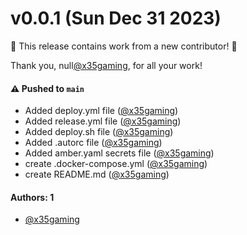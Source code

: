 # v0.0.1 (Sun Dec 31 2023)

:tada: This release contains work from a new contributor! :tada:

Thank you, null[@x35gaming](https://github.com/x35gaming), for all your work!

#### ⚠️ Pushed to `main`

- Added deploy.yml file ([@x35gaming](https://github.com/x35gaming))
- Added release.yml file ([@x35gaming](https://github.com/x35gaming))
- Added deploy.sh file ([@x35gaming](https://github.com/x35gaming))
- Added .autorc file ([@x35gaming](https://github.com/x35gaming))
- Added amber.yaml secrets file ([@x35gaming](https://github.com/x35gaming))
- create .docker-compose.yml ([@x35gaming](https://github.com/x35gaming))
- create README.md ([@x35gaming](https://github.com/x35gaming))

#### Authors: 1

- [@x35gaming](https://github.com/x35gaming)
